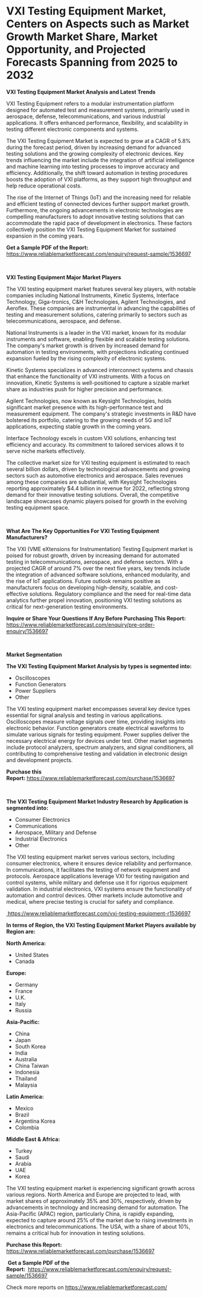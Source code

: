<p><h1>VXI Testing Equipment Market, Centers on Aspects such as Market Growth Market Share, Market Opportunity, and Projected Forecasts Spanning from 2025 to 2032</h1></p><p><strong>VXI Testing Equipment Market Analysis and Latest Trends</strong></p>
<p><p>VXI Testing Equipment refers to a modular instrumentation platform designed for automated test and measurement systems, primarily used in aerospace, defense, telecommunications, and various industrial applications. It offers enhanced performance, flexibility, and scalability in testing different electronic components and systems. </p><p>The VXI Testing Equipment Market is expected to grow at a CAGR of 5.8% during the forecast period, driven by increasing demand for advanced testing solutions and the growing complexity of electronic devices. Key trends influencing the market include the integration of artificial intelligence and machine learning into testing processes to improve accuracy and efficiency. Additionally, the shift toward automation in testing procedures boosts the adoption of VXI platforms, as they support high throughput and help reduce operational costs.</p><p>The rise of the Internet of Things (IoT) and the increasing need for reliable and efficient testing of connected devices further support market growth. Furthermore, the ongoing advancements in electronic technologies are compelling manufacturers to adopt innovative testing solutions that can accommodate the rapid pace of development in electronics. These factors collectively position the VXI Testing Equipment Market for sustained expansion in the coming years.</p></p>
<p><strong>Get a Sample PDF of the Report:&nbsp;</strong> <a href="https://www.reliablemarketforecast.com/enquiry/request-sample/1536697?utm_campaign=950&utm_medium=2&utm_source=Github&utm_content=ia&utm_term=27022025&utm_id=vxi-testing-equipment">https://www.reliablemarketforecast.com/enquiry/request-sample/1536697</a></p>
<p>&nbsp;</p>
<p><strong>VXI Testing Equipment Major Market Players</strong></p>
<p><p>The VXI testing equipment market features several key players, with notable companies including National Instruments, Kinetic Systems, Interface Technology, Giga-tronics, C&H Technologies, Agilent Technologies, and Aeroflex. These companies are instrumental in advancing the capabilities of testing and measurement solutions, catering primarily to sectors such as telecommunications, aerospace, and defense.</p><p>National Instruments is a leader in the VXI market, known for its modular instruments and software, enabling flexible and scalable testing solutions. The company's market growth is driven by increased demand for automation in testing environments, with projections indicating continued expansion fueled by the rising complexity of electronic systems.</p><p>Kinetic Systems specializes in advanced interconnect systems and chassis that enhance the functionality of VXI instruments. With a focus on innovation, Kinetic Systems is well-positioned to capture a sizable market share as industries push for higher precision and performance.</p><p>Agilent Technologies, now known as Keysight Technologies, holds significant market presence with its high-performance test and measurement equipment. The company's strategic investments in R&D have bolstered its portfolio, catering to the growing needs of 5G and IoT applications, expecting stable growth in the coming years.</p><p>Interface Technology excels in custom VXI solutions, enhancing test efficiency and accuracy. Its commitment to tailored services allows it to serve niche markets effectively.</p><p>The collective market size for VXI testing equipment is estimated to reach several billion dollars, driven by technological advancements and growing sectors such as automotive electronics and aerospace. Sales revenues among these companies are substantial, with Keysight Technologies reporting approximately $4.4 billion in revenue for 2022, reflecting strong demand for their innovative testing solutions. Overall, the competitive landscape showcases dynamic players poised for growth in the evolving testing equipment space.</p></p>
<p>&nbsp;</p>
<p><strong>What Are The Key Opportunities For VXI Testing Equipment Manufacturers?</strong></p>
<p><p>The VXI (VME eXtensions for Instrumentation) Testing Equipment market is poised for robust growth, driven by increasing demand for automated testing in telecommunications, aerospace, and defense sectors. With a projected CAGR of around 7% over the next five years, key trends include the integration of advanced software solutions, enhanced modularity, and the rise of IoT applications. Future outlook remains positive as manufacturers focus on developing high-density, scalable, and cost-effective solutions. Regulatory compliance and the need for real-time data analytics further propel innovation, positioning VXI testing solutions as critical for next-generation testing environments.</p></p>
<p><strong>Inquire or Share Your Questions If Any Before Purchasing This Report:</strong> <a href="https://www.reliablemarketforecast.com/enquiry/pre-order-enquiry/1536697?utm_campaign=950&utm_medium=2&utm_source=Github&utm_content=ia&utm_term=27022025&utm_id=vxi-testing-equipment">https://www.reliablemarketforecast.com/enquiry/pre-order-enquiry/1536697</a></p>
<p>&nbsp;</p>
<p><strong>Market Segmentation</strong></p>
<p><strong>The VXI Testing Equipment Market Analysis by types is segmented into:</strong></p>
<p><ul><li>Oscilloscopes</li><li>Function Generators</li><li>Power Suppliers</li><li>Other</li></ul></p>
<p><p>The VXI testing equipment market encompasses several key device types essential for signal analysis and testing in various applications. Oscilloscopes measure voltage signals over time, providing insights into electronic behavior. Function generators create electrical waveforms to simulate various signals for testing equipment. Power supplies deliver the necessary electrical energy for devices under test. Other market segments include protocol analyzers, spectrum analyzers, and signal conditioners, all contributing to comprehensive testing and validation in electronic design and development projects.</p></p>
<p><strong>Purchase this Report:&nbsp;</strong><a href="https://www.reliablemarketforecast.com/purchase/1536697?utm_campaign=950&utm_medium=2&utm_source=Github&utm_content=ia&utm_term=27022025&utm_id=vxi-testing-equipment">https://www.reliablemarketforecast.com/purchase/1536697</a></p>
<p>&nbsp;</p>
<p><strong>The VXI Testing Equipment Market Industry Research by Application is segmented into:</strong></p>
<p><ul><li>Consumer Electronics</li><li>Communications</li><li>Aerospace, Military and Defense</li><li>Industrial Electronics</li><li>Other</li></ul></p>
<p><p>The VXI testing equipment market serves various sectors, including consumer electronics, where it ensures device reliability and performance. In communications, it facilitates the testing of network equipment and protocols. Aerospace applications leverage VXI for testing navigation and control systems, while military and defense use it for rigorous equipment validation. In industrial electronics, VXI systems ensure the functionality of automation and control devices. Other markets include automotive and medical, where precise testing is crucial for safety and compliance.</p></p>
<p><a href="https://www.reliablemarketforecast.com/vxi-testing-equipment-r1536697?utm_campaign=950&utm_medium=2&utm_source=Github&utm_content=ia&utm_term=27022025&utm_id=vxi-testing-equipment">&nbsp;https://www.reliablemarketforecast.com/vxi-testing-equipment-r1536697</a></p>
<p><strong>In terms of Region, the VXI Testing Equipment Market Players available by Region are:</strong></p>
<p>
    <p> <strong> North America: </strong>
        <ul>
            <li>United States</li>
            <li>Canada</li>
        </ul>
        </p> 
    <p> <strong> Europe: </strong>
        <ul>
            <li>Germany</li>
            <li>France</li>
            <li>U.K.</li>
            <li>Italy</li>
            <li>Russia</li>
        </ul>
        </p> 
    <p> <strong> Asia-Pacific: </strong>
        <ul>
            <li>China</li>
            <li>Japan</li>
            <li>South Korea</li>
            <li>India</li>
            <li>Australia</li>
            <li>China Taiwan</li>
            <li>Indonesia</li>
            <li>Thailand</li>
            <li>Malaysia</li>
        </ul>
        </p> 
    <p> <strong> Latin America: </strong>
        <ul>
            <li>Mexico</li>
            <li>Brazil</li>
            <li>Argentina Korea</li>
            <li>Colombia</li>
        </ul>
        </p> 
    <p> <strong> Middle East & Africa: </strong>
        <ul>
            <li>Turkey</li>
            <li>Saudi</li>
            <li>Arabia</li>
            <li>UAE</li>
            <li>Korea</li>
        </ul>
    </p>
    </p>
<p><p>The VXI testing equipment market is experiencing significant growth across various regions. North America and Europe are projected to lead, with market shares of approximately 35% and 30%, respectively, driven by advancements in technology and increasing demand for automation. The Asia-Pacific (APAC) region, particularly China, is rapidly expanding, expected to capture around 25% of the market due to rising investments in electronics and telecommunications. The USA, with a share of about 10%, remains a critical hub for innovation in testing solutions.</p></p>
<p><strong>Purchase this Report: </strong><a href="https://www.reliablemarketforecast.com/purchase/1536697?utm_campaign=950&utm_medium=2&utm_source=Github&utm_content=ia&utm_term=27022025&utm_id=vxi-testing-equipment">https://www.reliablemarketforecast.com/purchase/1536697</a></p>
<p>&nbsp;<strong>Get a Sample PDF of the Report:&nbsp;&nbsp;</strong><a href="https://www.reliablemarketforecast.com/enquiry/request-sample/1536697?utm_campaign=950&utm_medium=2&utm_source=Github&utm_content=ia&utm_term=27022025&utm_id=vxi-testing-equipment">https://www.reliablemarketforecast.com/enquiry/request-sample/1536697</a></p>
<p><strong></strong></p>
<p>Check more reports on <a href="https://www.reliablemarketforecast.com/?utm_campaign=950&utm_medium=2&utm_source=Github&utm_content=ia&utm_term=27022025&utm_id=vxi-testing-equipment">https://www.reliablemarketforecast.com/</a></p>